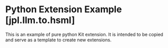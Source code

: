 # Python Extension Example [jpl.llm.to.hsml]

This is an example of pure python Kit extension. It is intended to be copied and serve as a template to create new extensions.

